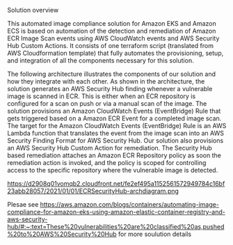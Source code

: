 Solution overview

This automated image compliance solution for Amazon EKS and Amazon ECS is based on automation of the detection and remediation of Amazon ECR Image Scan events using AWS CloudWatch events and AWS Security Hub Custom Actions. It consists of one terraform script (translated from AWS Cloudformation template) that fully automates the provisioning, setup, and integration of all the components necessary for this solution.

The following architecture illustrates the components of our solution and how they integrate with each other. As shown in the architecture, the solution generates an AWS Security Hub finding whenever a vulnerable image is scanned in ECR. This is either when an ECR repository is configured for a scan on push or via a manual scan of the image. The solution provisions an Amazon CloudWatch Events (EventBridge) Rule that gets triggered based on a Amazon ECR Event for a completed image scan. The target for the Amazon CloudWatch Events (EventBridge) Rule is an AWS Lambda function that translates the event from the image scan into an AWS Security Finding Format for AWS Security Hub. Our solution also provisions an AWS Security Hub Custom Action for remediation. The Security Hub based remediation attaches an Amazon ECR Repository policy as soon the remediation action is invoked, and the policy is scoped for controlling access to the specific repository where the vulnerable image is detected.

https://d2908q01vomqb2.cloudfront.net/fe2ef495a1152561572949784c16bf23abb28057/2021/01/01/ECRSecurityHub-archdiagram.png

Plesae see https://aws.amazon.com/blogs/containers/automating-image-compliance-for-amazon-eks-using-amazon-elastic-container-registry-and-aws-security-hub/#:~:text=These%20vulnerabilities%20are%20classified%20as,pushed%20to%20AWS%20Security%20Hub for more soulution details 